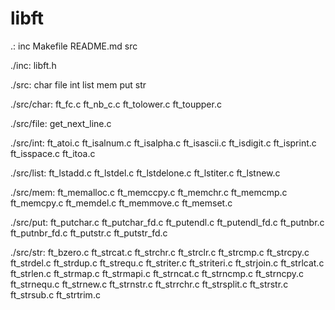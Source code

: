 # libft
.:
inc
Makefile
README.md
src

./inc:
libft.h

./src:
char
file
int
list
mem
put
str

./src/char:
ft_fc.c
ft_nb_c.c
ft_tolower.c
ft_toupper.c

./src/file:
get_next_line.c

./src/int:
ft_atoi.c
ft_isalnum.c
ft_isalpha.c
ft_isascii.c
ft_isdigit.c
ft_isprint.c
ft_isspace.c
ft_itoa.c

./src/list:
ft_lstadd.c
ft_lstdel.c
ft_lstdelone.c
ft_lstiter.c
ft_lstnew.c

./src/mem:
ft_memalloc.c
ft_memccpy.c
ft_memchr.c
ft_memcmp.c
ft_memcpy.c
ft_memdel.c
ft_memmove.c
ft_memset.c

./src/put:
ft_putchar.c
ft_putchar_fd.c
ft_putendl.c
ft_putendl_fd.c
ft_putnbr.c
ft_putnbr_fd.c
ft_putstr.c
ft_putstr_fd.c

./src/str:
ft_bzero.c
ft_strcat.c
ft_strchr.c
ft_strclr.c
ft_strcmp.c
ft_strcpy.c
ft_strdel.c
ft_strdup.c
ft_strequ.c
ft_striter.c
ft_striteri.c
ft_strjoin.c
ft_strlcat.c
ft_strlen.c
ft_strmap.c
ft_strmapi.c
ft_strncat.c
ft_strncmp.c
ft_strncpy.c
ft_strnequ.c
ft_strnew.c
ft_strnstr.c
ft_strrchr.c
ft_strsplit.c
ft_strstr.c
ft_strsub.c
ft_strtrim.c
